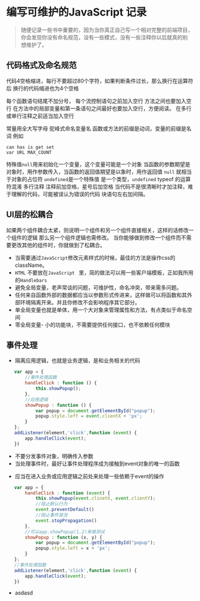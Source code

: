 编写可维护的JavaScript 记录
===============
 > 随便记录一些书中重要的，因为当你真正自己写一个相对完整的前端项目，
 你会发现你没有命名规范，没有一些模式，没有一些注释你以后就真的别
 想维护了。

代码格式及命名规范
--------------------
 代码4空格缩进，每行不要超过80个字符，如果判断条件过长，那么换行在运算符后
 换行的代码缩进也为4个空格
     
 每个函数语句结尾不加分号， 每个流控制语句之前加入空行 方法之间也要加入空行
 在方法中的局部变量和第一条语句之间最好也要加入空行，方便阅读。
 在多行或单行注释之前适当加入空行
     
 常量用全大写字母 驼峰式命名变量名
 函数或方法的前缀是动词，变量的前缀是名词 例如
 ```
 can has is get set 
 var URL MAX_COUNT
 ```
 特殊值```null```用来初始化一个变量，这个变量可能是一个对象
 当函数的参数期望是对象时，用作参数传入，当函数的返回值期望是以象时，用作返回值
 ```null``` 就相当于对象的占位符
 ```undefined```是一个特殊值 是一个类型，```undefined``` typeof 的运算符混淆
 多行注释 注释前加空格，星号后加空格
 当代码不是很清晰时才加注释，难于理解的代码，可能被误认为错误的代码
 块语句左右加间隔。

UI层的松耦合
------------------
 如果两个组件耦合太紧，则说明一个组件和另一个组件直接相关，这样的话修改一个组件的逻辑
 那么另一个组件逻辑也需修改。
 当你能够做到修改一个组件而不需要更改其他的组件时，你就做到了松耦合。
 
 * 当需要通过```JavaScript```修改元素样式的时候，最佳的方法是操作css的className。
 * ``` HTML ``` 不要放在```JavaScript ``` 里，简的做法可以用一些客户端模板，正如我所用的```Handlebars```
 * 避免全局变量，老声常谈的问题，可维护性，命名冲突，带来需多问题。
 * 任何来自函数外部的数据都应当以参数形式传进来，这样做可以将函数和其外部环境隔离开来。并且你修改不会影响程序其它部分。
 * 单全局变量也就是单体，用一个大对象来管理属性和方法，有点类似于命名空间
 * 零全局变量- 小的功能块，不需要提供任何接口，也不依赖任何模块

事件处理
-----------------
 * 隔离应用逻辑，也就是业务逻辑，是和业务相关的代码
 
 ```javascript 
    var app = {
        //事件处理函数
        handleClick : function () {
            this.showPopup();
        },
        //应用逻辑
        showPopup : function () {
            var popup = document.getElementById("popup");
            popup.style.left = event.clientX + 'px';
        }
    };
    addListener(element,'click',function (event) {
        app.handleClick(event);
    })
 ```
 * 不要分发事件对象，明确传入参数
 * 当处理事件时，最好让事件处理程序成为接触到event对象的唯一的函数
  - 应当在进入业务或应用逻辑之前处来处理一些依赖于event的操作
 
 ```javascript 
    var app = {
        handleClick : function (event) {
            this.showPopup(event.clinetX, event.clientY);
            //阻止默认行为
            event.preventDefault()
            //阻止事件冒泡
            event.stopPropagation()
        },
        //可以app.showPopup(1,2)来做测试
        showPopup : function (x, y) {
            var popup = document.getElementById("popup");
            popup.style.left = x + 'px';
        }
    };
    //事件处理函数
    addListener(element,'click',function (event) {
        app.handleClick(event);
    })
 ```
 * asdasd

 
